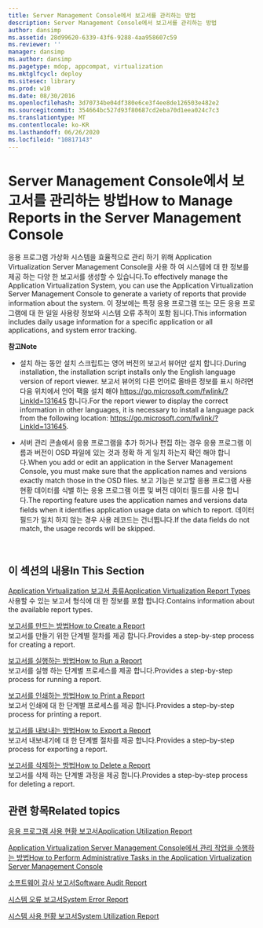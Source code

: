 ```yaml
---
title: Server Management Console에서 보고서를 관리하는 방법
description: Server Management Console에서 보고서를 관리하는 방법
author: dansimp
ms.assetid: 28d99620-6339-43f6-9288-4aa958607c59
ms.reviewer: ''
manager: dansimp
ms.author: dansimp
ms.pagetype: mdop, appcompat, virtualization
ms.mktglfcycl: deploy
ms.sitesec: library
ms.prod: w10
ms.date: 08/30/2016
ms.openlocfilehash: 3d70734be04df380e6ce3f4ee8de126503e482e2
ms.sourcegitcommit: 354664bc527d93f80687cd2eba70d1eea024c7c3
ms.translationtype: MT
ms.contentlocale: ko-KR
ms.lasthandoff: 06/26/2020
ms.locfileid: "10817143"
---
```

# <span data-ttu-id="9dede-103">Server Management Console에서 보고서를 관리하는 방법</span><span class="sxs-lookup"><span data-stu-id="9dede-103">How to Manage Reports in the Server Management Console</span></span>


<span data-ttu-id="9dede-104">응용 프로그램 가상화 시스템을 효율적으로 관리 하기 위해 Application Virtualization Server Management Console을 사용 하 여 시스템에 대 한 정보를 제공 하는 다양 한 보고서를 생성할 수 있습니다.</span><span class="sxs-lookup"><span data-stu-id="9dede-104">To effectively manage the Application Virtualization System, you can use the Application Virtualization Server Management Console to generate a variety of reports that provide information about the system.</span></span> <span data-ttu-id="9dede-105">이 정보에는 특정 응용 프로그램 또는 모든 응용 프로그램에 대 한 일일 사용량 정보와 시스템 오류 추적이 포함 됩니다.</span><span class="sxs-lookup"><span data-stu-id="9dede-105">This information includes daily usage information for a specific application or all applications, and system error tracking.</span></span>

**<span data-ttu-id="9dede-106">참고</span><span class="sxs-lookup"><span data-stu-id="9dede-106">Note</span></span>**  
-   <span data-ttu-id="9dede-107">설치 하는 동안 설치 스크립트는 영어 버전의 보고서 뷰어만 설치 합니다.</span><span class="sxs-lookup"><span data-stu-id="9dede-107">During installation, the installation script installs only the English language version of report viewer.</span></span> <span data-ttu-id="9dede-108">보고서 뷰어의 다른 언어로 올바른 정보를 표시 하려면 다음 위치에서 언어 팩을 설치 해야 <https://go.microsoft.com/fwlink/?LinkId=131645> 합니다.</span><span class="sxs-lookup"><span data-stu-id="9dede-108">For the report viewer to display the correct information in other languages, it is necessary to install a language pack from the following location: <https://go.microsoft.com/fwlink/?LinkId=131645>.</span></span>

-   <span data-ttu-id="9dede-109">서버 관리 콘솔에서 응용 프로그램을 추가 하거나 편집 하는 경우 응용 프로그램 이름과 버전이 OSD 파일에 있는 것과 정확 하 게 일치 하는지 확인 해야 합니다.</span><span class="sxs-lookup"><span data-stu-id="9dede-109">When you add or edit an application in the Server Management Console, you must make sure that the application names and versions exactly match those in the OSD files.</span></span> <span data-ttu-id="9dede-110">보고 기능은 보고할 응용 프로그램 사용 현황 데이터를 식별 하는 응용 프로그램 이름 및 버전 데이터 필드를 사용 합니다.</span><span class="sxs-lookup"><span data-stu-id="9dede-110">The reporting feature uses the application names and versions data fields when it identifies application usage data on which to report.</span></span> <span data-ttu-id="9dede-111">데이터 필드가 일치 하지 않는 경우 사용 레코드는 건너뜁니다.</span><span class="sxs-lookup"><span data-stu-id="9dede-111">If the data fields do not match, the usage records will be skipped.</span></span>

 

## <span data-ttu-id="9dede-112">이 섹션의 내용</span><span class="sxs-lookup"><span data-stu-id="9dede-112">In This Section</span></span>


<a href="" id="application-virtualization-report-types"></a>[<span data-ttu-id="9dede-113">Application Virtualization 보고서 종류</span><span class="sxs-lookup"><span data-stu-id="9dede-113">Application Virtualization Report Types</span></span>](application-virtualization-report-types.md)  
<span data-ttu-id="9dede-114">사용할 수 있는 보고서 형식에 대 한 정보를 포함 합니다.</span><span class="sxs-lookup"><span data-stu-id="9dede-114">Contains information about the available report types.</span></span>

<a href="" id="how-to-create-a-report"></a>[<span data-ttu-id="9dede-115">보고서를 만드는 방법</span><span class="sxs-lookup"><span data-stu-id="9dede-115">How to Create a Report</span></span>](how-to-create-a-reportserver.md)  
<span data-ttu-id="9dede-116">보고서를 만들기 위한 단계별 절차를 제공 합니다.</span><span class="sxs-lookup"><span data-stu-id="9dede-116">Provides a step-by-step process for creating a report.</span></span>

<a href="" id="how-to-run-a-report"></a>[<span data-ttu-id="9dede-117">보고서를 실행하는 방법</span><span class="sxs-lookup"><span data-stu-id="9dede-117">How to Run a Report</span></span>](how-to-run-a-reportserver.md)  
<span data-ttu-id="9dede-118">보고서를 실행 하는 단계별 프로세스를 제공 합니다.</span><span class="sxs-lookup"><span data-stu-id="9dede-118">Provides a step-by-step process for running a report.</span></span>

<a href="" id="how-to-print-a-report"></a>[<span data-ttu-id="9dede-119">보고서를 인쇄하는 방법</span><span class="sxs-lookup"><span data-stu-id="9dede-119">How to Print a Report</span></span>](how-to-print-a-reportserver.md)  
<span data-ttu-id="9dede-120">보고서 인쇄에 대 한 단계별 프로세스를 제공 합니다.</span><span class="sxs-lookup"><span data-stu-id="9dede-120">Provides a step-by-step process for printing a report.</span></span>

<a href="" id="how-to-export-a-report"></a>[<span data-ttu-id="9dede-121">보고서를 내보내는 방법</span><span class="sxs-lookup"><span data-stu-id="9dede-121">How to Export a Report</span></span>](how-to-export-a-reportserver.md)  
<span data-ttu-id="9dede-122">보고서 내보내기에 대 한 단계별 절차를 제공 합니다.</span><span class="sxs-lookup"><span data-stu-id="9dede-122">Provides a step-by-step process for exporting a report.</span></span>

<a href="" id="how-to-delete-a-report"></a>[<span data-ttu-id="9dede-123">보고서를 삭제하는 방법</span><span class="sxs-lookup"><span data-stu-id="9dede-123">How to Delete a Report</span></span>](how-to-delete-a-reportserver.md)  
<span data-ttu-id="9dede-124">보고서를 삭제 하는 단계별 과정을 제공 합니다.</span><span class="sxs-lookup"><span data-stu-id="9dede-124">Provides a step-by-step process for deleting a report.</span></span>

## <span data-ttu-id="9dede-125">관련 항목</span><span class="sxs-lookup"><span data-stu-id="9dede-125">Related topics</span></span>


[<span data-ttu-id="9dede-126">응용 프로그램 사용 현황 보고서</span><span class="sxs-lookup"><span data-stu-id="9dede-126">Application Utilization Report</span></span>](application-utilization-reportserver.md)

[<span data-ttu-id="9dede-127">Application Virtualization Server Management Console에서 관리 작업을 수행하는 방법</span><span class="sxs-lookup"><span data-stu-id="9dede-127">How to Perform Administrative Tasks in the Application Virtualization Server Management Console</span></span>](how-to-perform-administrative-tasks-in-the-application-virtualization-server-management-console.md)

[<span data-ttu-id="9dede-128">소프트웨어 감사 보고서</span><span class="sxs-lookup"><span data-stu-id="9dede-128">Software Audit Report</span></span>](software-audit-reportserver.md)

[<span data-ttu-id="9dede-129">시스템 오류 보고서</span><span class="sxs-lookup"><span data-stu-id="9dede-129">System Error Report</span></span>](system-error-reportserver.md)

[<span data-ttu-id="9dede-130">시스템 사용 현황 보고서</span><span class="sxs-lookup"><span data-stu-id="9dede-130">System Utilization Report</span></span>](system-utilization-reportserver.md)

 

 





